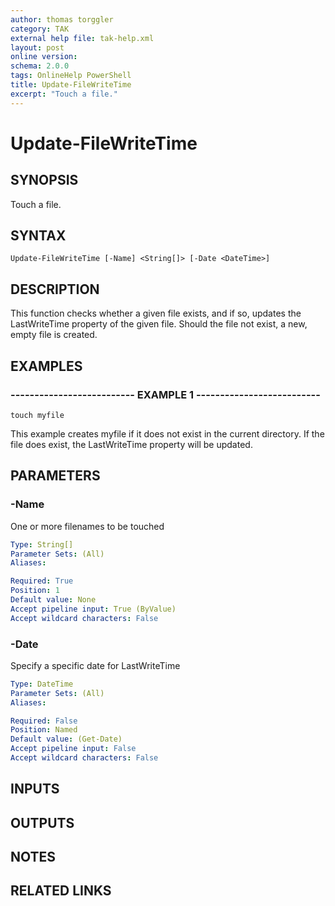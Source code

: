 ```yaml
---
author: thomas torggler
category: TAK
external help file: tak-help.xml
layout: post
online version: 
schema: 2.0.0
tags: OnlineHelp PowerShell
title: Update-FileWriteTime
excerpt: "Touch a file."
---
```


# Update-FileWriteTime

## SYNOPSIS
Touch a file.

## SYNTAX

```
Update-FileWriteTime [-Name] <String[]> [-Date <DateTime>]
```

## DESCRIPTION
This function checks whether a given file exists, and if so, updates the LastWriteTime property of the given file.
Should the file not exist, a new, empty file is created.

## EXAMPLES

### -------------------------- EXAMPLE 1 --------------------------
```
touch myfile
```

This example creates myfile if it does not exist in the current directory. 
If the file does exist, the LastWriteTime property will be updated.

## PARAMETERS

### -Name
One or more filenames to be touched

```yaml
Type: String[]
Parameter Sets: (All)
Aliases: 

Required: True
Position: 1
Default value: None
Accept pipeline input: True (ByValue)
Accept wildcard characters: False
```

### -Date
Specify a specific date for LastWriteTime

```yaml
Type: DateTime
Parameter Sets: (All)
Aliases: 

Required: False
Position: Named
Default value: (Get-Date)
Accept pipeline input: False
Accept wildcard characters: False
```

## INPUTS

## OUTPUTS

## NOTES

## RELATED LINKS

